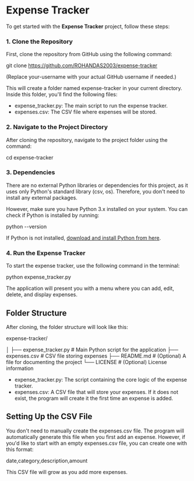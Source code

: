 # Expense Tracker

To get started with the **Expense Tracker** project, follow these steps:

### 1\. Clone the Repository

First, clone the repository from GitHub using the following command:

git clone <https://github.com/ROHANDAS2003/expense-tracker>

(Replace your-username with your actual GitHub username if needed.)

This will create a folder named expense-tracker in your current directory. Inside this folder, you'll find the following files:

- expense_tracker.py: The main script to run the expense tracker.
- expenses.csv: The CSV file where expenses will be stored.

### 2\. Navigate to the Project Directory

After cloning the repository, navigate to the project folder using the command:

cd expense-tracker

### 3\. Dependencies

There are no external Python libraries or dependencies for this project, as it uses only Python's standard library (csv, os). Therefore, you don't need to install any external packages.

However, make sure you have Python 3.x installed on your system. You can check if Python is installed by running:

python --version

If Python is not installed, [download and install Python from here](https://www.python.org/downloads/).

### 4\. Run the Expense Tracker

To start the expense tracker, use the following command in the terminal:

python expense_tracker.py

The application will present you with a menu where you can add, edit, delete, and display expenses.

## Folder Structure

After cloning, the folder structure will look like this:

expense-tracker/

│
├── expense_tracker.py # Main Python script for the application
├── expenses.csv # CSV file storing expenses
├── README.md # (Optional) A file for documenting the project
└── LICENSE # (Optional) License information

- expense_tracker.py: The script containing the core logic of the expense tracker.
- expenses.csv: A CSV file that will store your expenses. If it does not exist, the program will create it the first time an expense is added.

## Setting Up the CSV File

You don't need to manually create the expenses.csv file. The program will automatically generate this file when you first add an expense. However, if you'd like to start with an empty expenses.csv file, you can create one with this format:

date,category,description,amount

This CSV file will grow as you add more expenses.